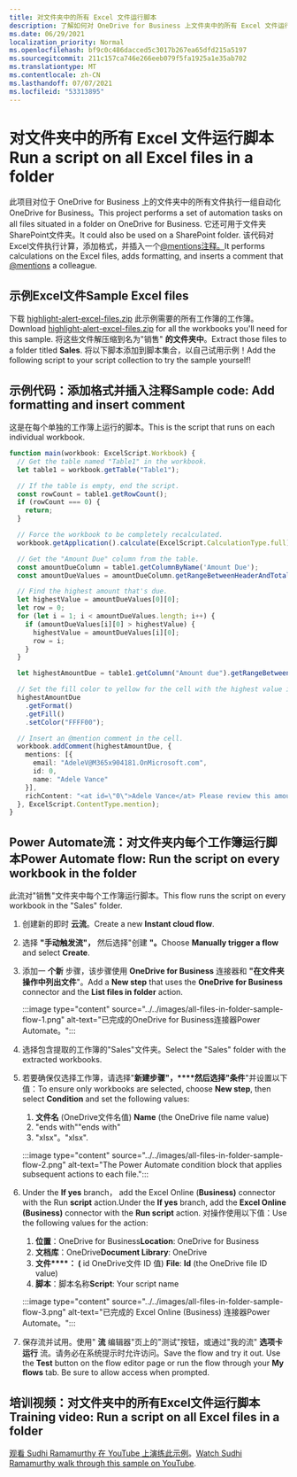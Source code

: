 ```yaml
---
title: 对文件夹中的所有 Excel 文件运行脚本
description: 了解如何对 OneDrive for Business 上文件夹中的所有 Excel 文件运行OneDrive for Business。
ms.date: 06/29/2021
localization_priority: Normal
ms.openlocfilehash: bf9c0c486dacced5c3017b267ea65dfd215a5197
ms.sourcegitcommit: 211c157ca746e266eeb079f5fa1925a1e35ab702
ms.translationtype: MT
ms.contentlocale: zh-CN
ms.lasthandoff: 07/07/2021
ms.locfileid: "53313895"
---
```

# <a name="run-a-script-on-all-excel-files-in-a-folder"></a><span data-ttu-id="a7448-103">对文件夹中的所有 Excel 文件运行脚本</span><span class="sxs-lookup"><span data-stu-id="a7448-103">Run a script on all Excel files in a folder</span></span>

<span data-ttu-id="a7448-104">此项目对位于 OneDrive for Business 上的文件夹中的所有文件执行一组自动化OneDrive for Business。</span><span class="sxs-lookup"><span data-stu-id="a7448-104">This project performs a set of automation tasks on all files situated in a folder on OneDrive for Business.</span></span> <span data-ttu-id="a7448-105">它还可用于文件夹SharePoint文件夹。</span><span class="sxs-lookup"><span data-stu-id="a7448-105">It could also be used on a SharePoint folder.</span></span>
<span data-ttu-id="a7448-106">该代码对Excel文件执行计算，添加格式，并插入一个[@mentions注释。](https://support.microsoft.com/office/90701709-5dc1-41c7-aa48-b01d4a46e8c7)</span><span class="sxs-lookup"><span data-stu-id="a7448-106">It performs calculations on the Excel files, adds formatting, and inserts a comment that [@mentions](https://support.microsoft.com/office/90701709-5dc1-41c7-aa48-b01d4a46e8c7) a colleague.</span></span>

## <a name="sample-excel-files"></a><span data-ttu-id="a7448-107">示例Excel文件</span><span class="sxs-lookup"><span data-stu-id="a7448-107">Sample Excel files</span></span>

<span data-ttu-id="a7448-108">下载 <a href="https://github.com/OfficeDev/office-scripts-docs/blob/master/docs/resources/samples/highlight-alert-excel-files.zip?raw=true">highlight-alert-excel-files.zip</a> 此示例需要的所有工作簿的工作簿。</span><span class="sxs-lookup"><span data-stu-id="a7448-108">Download <a href="https://github.com/OfficeDev/office-scripts-docs/blob/master/docs/resources/samples/highlight-alert-excel-files.zip?raw=true">highlight-alert-excel-files.zip</a> for all the workbooks you'll need for this sample.</span></span> <span data-ttu-id="a7448-109">将这些文件解压缩到名为"销售" **的文件夹中**。</span><span class="sxs-lookup"><span data-stu-id="a7448-109">Extract those files to a folder titled **Sales**.</span></span> <span data-ttu-id="a7448-110">将以下脚本添加到脚本集合，以自己试用示例！</span><span class="sxs-lookup"><span data-stu-id="a7448-110">Add the following script to your script collection to try the sample yourself!</span></span>

## <a name="sample-code-add-formatting-and-insert-comment"></a><span data-ttu-id="a7448-111">示例代码：添加格式并插入注释</span><span class="sxs-lookup"><span data-stu-id="a7448-111">Sample code: Add formatting and insert comment</span></span>

<span data-ttu-id="a7448-112">这是在每个单独的工作簿上运行的脚本。</span><span class="sxs-lookup"><span data-stu-id="a7448-112">This is the script that runs on each individual workbook.</span></span>

```TypeScript
function main(workbook: ExcelScript.Workbook) {
  // Get the table named "Table1" in the workbook.
  let table1 = workbook.getTable("Table1");

  // If the table is empty, end the script.
  const rowCount = table1.getRowCount();
  if (rowCount === 0) {
    return;
  }

  // Force the workbook to be completely recalculated.
  workbook.getApplication().calculate(ExcelScript.CalculationType.full);

  // Get the "Amount Due" column from the table.
  const amountDueColumn = table1.getColumnByName('Amount Due');
  const amountDueValues = amountDueColumn.getRangeBetweenHeaderAndTotal().getValues();

  // Find the highest amount that's due.
  let highestValue = amountDueValues[0][0];
  let row = 0;
  for (let i = 1; i < amountDueValues.length; i++) {
    if (amountDueValues[i][0] > highestValue) {
      highestValue = amountDueValues[i][0];
      row = i;
    }
  }

  let highestAmountDue = table1.getColumn("Amount due").getRangeBetweenHeaderAndTotal().getRow(row);

  // Set the fill color to yellow for the cell with the highest value in the "Amount Due" column.
  highestAmountDue
    .getFormat()
    .getFill()
    .setColor("FFFF00");

  // Insert an @mention comment in the cell.
  workbook.addComment(highestAmountDue, {
    mentions: [{
      email: "AdeleV@M365x904181.OnMicrosoft.com",
      id: 0,
      name: "Adele Vance"
    }],
    richContent: "<at id=\"0\">Adele Vance</at> Please review this amount"
  }, ExcelScript.ContentType.mention);
}
```

## <a name="power-automate-flow-run-the-script-on-every-workbook-in-the-folder"></a><span data-ttu-id="a7448-113">Power Automate流：对文件夹内每个工作簿运行脚本</span><span class="sxs-lookup"><span data-stu-id="a7448-113">Power Automate flow: Run the script on every workbook in the folder</span></span>

<span data-ttu-id="a7448-114">此流对"销售"文件夹中每个工作簿运行脚本。</span><span class="sxs-lookup"><span data-stu-id="a7448-114">This flow runs the script on every workbook in the "Sales" folder.</span></span>

1. <span data-ttu-id="a7448-115">创建新的即时 **云流**。</span><span class="sxs-lookup"><span data-stu-id="a7448-115">Create a new **Instant cloud flow**.</span></span>
1. <span data-ttu-id="a7448-116">选择 **"手动触发流"，** 然后选择"创建 **"。**</span><span class="sxs-lookup"><span data-stu-id="a7448-116">Choose **Manually trigger a flow** and select **Create**.</span></span>
1. <span data-ttu-id="a7448-117">添加一 **个新** 步骤，该步骤使用 **OneDrive for Business** 连接器和 **"在文件夹操作中列出文件**"。</span><span class="sxs-lookup"><span data-stu-id="a7448-117">Add a **New step** that uses the **OneDrive for Business** connector and the **List files in folder** action.</span></span>

    :::image type="content" source="../../images/all-files-in-folder-sample-flow-1.png" alt-text="已完成的OneDrive for Business连接器Power Automate。":::
1. <span data-ttu-id="a7448-119">选择包含提取的工作簿的"Sales"文件夹。</span><span class="sxs-lookup"><span data-stu-id="a7448-119">Select the "Sales" folder with the extracted workbooks.</span></span>
1. <span data-ttu-id="a7448-120">若要确保仅选择工作簿，请选择"**新建步骤"，\*\*\*\*然后选择"条件**"并设置以下值：</span><span class="sxs-lookup"><span data-stu-id="a7448-120">To ensure only workbooks are selected, choose **New step**, then select **Condition** and set the following values:</span></span>
    1. <span data-ttu-id="a7448-121">**文件名** (OneDrive文件名值) </span><span class="sxs-lookup"><span data-stu-id="a7448-121">**Name** (the OneDrive file name value)</span></span>
    1. <span data-ttu-id="a7448-122">"ends with"</span><span class="sxs-lookup"><span data-stu-id="a7448-122">"ends with"</span></span>
    1. <span data-ttu-id="a7448-123">"xlsx"。</span><span class="sxs-lookup"><span data-stu-id="a7448-123">"xlsx".</span></span>

    :::image type="content" source="../../images/all-files-in-folder-sample-flow-2.png" alt-text="The Power Automate condition block that applies subsequent actions to each file.":::
1. <span data-ttu-id="a7448-125">Under the **If yes** branch， add the Excel Online (**Business)** connector with the Run **script** action.</span><span class="sxs-lookup"><span data-stu-id="a7448-125">Under the **If yes** branch, add the **Excel Online (Business)** connector with the **Run script** action.</span></span> <span data-ttu-id="a7448-126">对操作使用以下值：</span><span class="sxs-lookup"><span data-stu-id="a7448-126">Use the following values for the action:</span></span>
    1. <span data-ttu-id="a7448-127">**位置**：OneDrive for Business</span><span class="sxs-lookup"><span data-stu-id="a7448-127">**Location**: OneDrive for Business</span></span>
    1. <span data-ttu-id="a7448-128">**文档库**：OneDrive</span><span class="sxs-lookup"><span data-stu-id="a7448-128">**Document Library**: OneDrive</span></span>
    1. <span data-ttu-id="a7448-129">**文件\*\*\*\*： (** id OneDrive文件 ID 值) </span><span class="sxs-lookup"><span data-stu-id="a7448-129">**File**: **Id** (the OneDrive file ID value)</span></span>
    1. <span data-ttu-id="a7448-130">**脚本**：脚本名称</span><span class="sxs-lookup"><span data-stu-id="a7448-130">**Script**: Your script name</span></span>

    :::image type="content" source="../../images/all-files-in-folder-sample-flow-3.png" alt-text="已完成的 Excel Online (Business) 连接器Power Automate。":::
1. <span data-ttu-id="a7448-132">保存流并试用。使用" **流** 编辑器"页上的"测试"按钮，或通过"我的流" **选项卡运行** 流。请务必在系统提示时允许访问。</span><span class="sxs-lookup"><span data-stu-id="a7448-132">Save the flow and try it out. Use the **Test** button on the flow editor page or run the flow through your **My flows** tab. Be sure to allow access when prompted.</span></span>

## <a name="training-video-run-a-script-on-all-excel-files-in-a-folder"></a><span data-ttu-id="a7448-133">培训视频：对文件夹中的所有Excel文件运行脚本</span><span class="sxs-lookup"><span data-stu-id="a7448-133">Training video: Run a script on all Excel files in a folder</span></span>

<span data-ttu-id="a7448-134">[观看 Sudhi Ramamurthy 在 YouTube 上演练此示例](https://youtu.be/xMg711o7k6w)。</span><span class="sxs-lookup"><span data-stu-id="a7448-134">[Watch Sudhi Ramamurthy walk through this sample on YouTube](https://youtu.be/xMg711o7k6w).</span></span>
